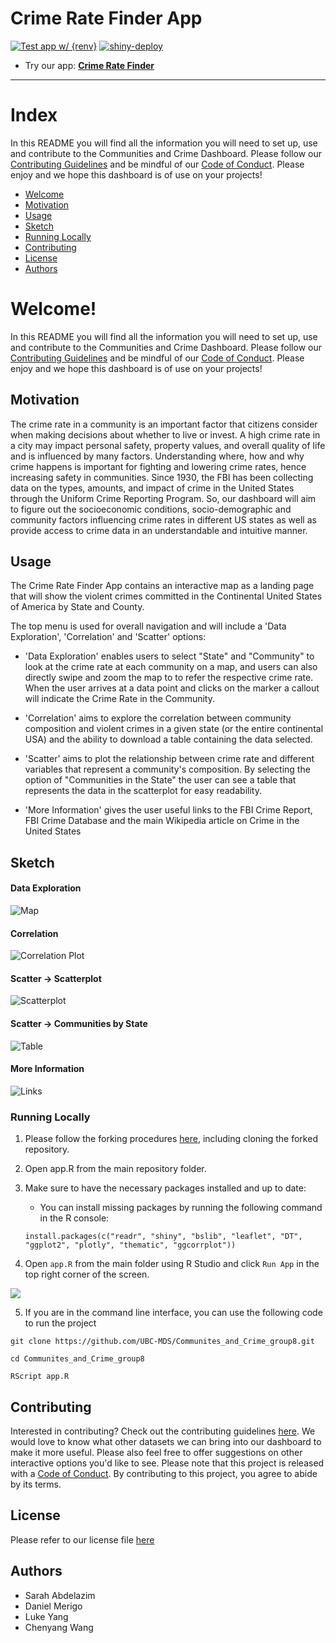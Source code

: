 # Crime Rate Finder App

<!-- badges: start -->

[![Test app w/ {renv}](https://github.com/UBC-MDS/Communites_and_Crime_group8/actions/workflows/testing.yml/badge.svg?branch=main)](https://github.com/UBC-MDS/Communites_and_Crime_group8/actions/workflows/testing.yml) [![shiny-deploy](https://github.com/UBC-MDS/Communites_and_Crime_group8/actions/workflows/deploy-app.yaml/badge.svg)](https://github.com/UBC-MDS/Communites_and_Crime_group8/actions/workflows/deploy-app.yaml)

<!-- badges: end -->

-   Try our app: [**Crime Rate Finder**](https://missarah.shinyapps.io/Communities_and_Crime_group8/?_ga=2.100902213.516107401.1679164784-1951238691.1676488005)

------------------------------------------------------------------------

# Index

In this README you will find all the information you will need to set up, use and contribute to the Communities and Crime Dashboard. Please follow our [Contributing Guidelines](https://github.com/UBC-MDS/Communites_and_Crime_group8/blob/main/CONTRIBUTING) and be mindful of our [Code of Conduct](https://github.com/UBC-MDS/Communites_and_Crime_group8/blob/main/CODE_OF_CONDUCT). Please enjoy and we hope this dashboard is of use on your projects!

-   [Welcome](#Welcome!)
-   [Motivation](#Motivation)
-   [Usage](#Usage)
-   [Sketch](#Sketch)
-   [Running Locally](#Running-Locally)
-   [Contributing](#Contributing)
-   [License](#License)
-   [Authors](#Authors)

<!-- #region -->

# Welcome!

In this README you will find all the information you will need to set up, use and contribute to the Communities and Crime Dashboard. Please follow our [Contributing Guidelines](https://github.com/UBC-MDS/Communites_and_Crime_group8/blob/main/CONTRIBUTING) and be mindful of our [Code of Conduct](https://github.com/UBC-MDS/Communites_and_Crime_group8/blob/main/CODE_OF_CONDUCT). Please enjoy and we hope this dashboard is of use on your projects!

## Motivation

The crime rate in a community is an important factor that citizens consider when making decisions about whether to live or invest. A high crime rate in a city may impact personal safety, property values, and overall quality of life and is influenced by many factors. Understanding where, how and why crime happens is important for fighting and lowering crime rates, hence increasing safety in communities. Since 1930, the FBI has been collecting data on the types, amounts, and impact of crime in the United States through the Uniform Crime Reporting Program. So, our dashboard will aim to figure out the socioeconomic conditions, socio-demographic and community factors influencing crime rates in different US states as well as provide access to crime data in an understandable and intuitive manner.

## Usage

The Crime Rate Finder App contains an interactive map as a landing page that will show the violent crimes committed in the Continental United States of America by State and County.

The top menu is used for overall navigation and will include a 'Data Exploration', 'Correlation' and 'Scatter' options:

-   'Data Exploration' enables users to select "State" and "Community" to look at the crime rate at each community on a map, and users can also directly swipe and zoom the map to to refer the respective crime rate. When the user arrives at a data point and clicks on the marker a callout will indicate the Crime Rate in the Community.

-   'Correlation' aims to explore the correlation between community composition and violent crimes in a given state (or the entire continental USA) and the ability to download a table containing the data selected.

-   'Scatter' aims to plot the relationship between crime rate and different variables that represent a community's composition. By selecting the option of "Communities in the State" the user can see a table that represents the data in the scatterplot for easy readability.
-   'More Information' gives the user useful links to the FBI Crime Report, FBI Crime Database and the main Wikipedia article on Crime in the United States 

## Sketch

#### Data Exploration

![Map](img/Landing_page.png)

#### Correlation

![Correlation Plot](img/correlation_plot.png)

#### Scatter -\> Scatterplot

![Scatterplot](img/scatter_plot.png)

#### Scatter -\> Communities by State

![Table](img/table_download.png)

#### More Information

![Links](img/more_info.png)

### Running Locally

1.  Please follow the forking procedures [here](https://docs.github.com/en/get-started/quickstart/contributing-to-projects), including cloning the forked repository.

2.  Open app.R from the main repository folder.

3.  Make sure to have the necessary packages installed and up to date:

    -   You can install missing packages by running the following command in the R console:

    <!-- -->

        install.packages(c("readr", "shiny", "bslib", "leaflet", "DT", "ggplot2", "plotly", "thematic", "ggcorrplot"))

4.  Open `app.R` from the main folder using R Studio and click `Run App` in the top right corner of the screen.

![](img/Run.png)

5.  If you are in the command line interface, you can use the following code to run the project

<!-- -->

    git clone https://github.com/UBC-MDS/Communites_and_Crime_group8.git

    cd Communites_and_Crime_group8

    RScript app.R

## Contributing

Interested in contributing? Check out the contributing guidelines [here](https://github.com/UBC-MDS/Communites_and_Crime_group8/blob/main/CONTRIBUTING). We would love to know what other datasets we can bring into our dashboard to make it more useful. Please also feel free to offer suggestions on other interactive options you'd like to see. Please note that this project is released with a [Code of Conduct](https://github.com/UBC-MDS/Communites_and_Crime_group8/blob/main/CODE_OF_CONDUCT). By contributing to this project, you agree to abide by its terms.

## License

Please refer to our license file [here](https://github.com/UBC-MDS/Communites_and_Crime_group8/blob/main/LICENSE)

## Authors

-   Sarah Abdelazim
-   Daniel Merigo
-   Luke Yang
-   Chenyang Wang <!-- #endregion -->
